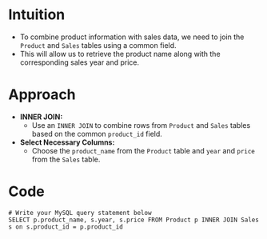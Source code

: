 # Intuition
- To combine product information with sales data, we need to join the `Product` and `Sales` tables using a common field.
- This will allow us to retrieve the product name along with the corresponding sales year and price.
<!-- Describe your first thoughts on how to solve this problem. -->

# Approach
- **INNER JOIN:**
  - Use an `INNER JOIN` to combine rows from `Product` and `Sales` tables based on the common `product_id` field.
- **Select Necessary Columns:**
  - Choose the `product_name` from the `Product` table and `year` and `price` from the `Sales` table.
<!-- Describe your approach to solving the problem. -->

# Code
```
# Write your MySQL query statement below
SELECT p.product_name, s.year, s.price FROM Product p INNER JOIN Sales s on s.product_id = p.product_id

```

